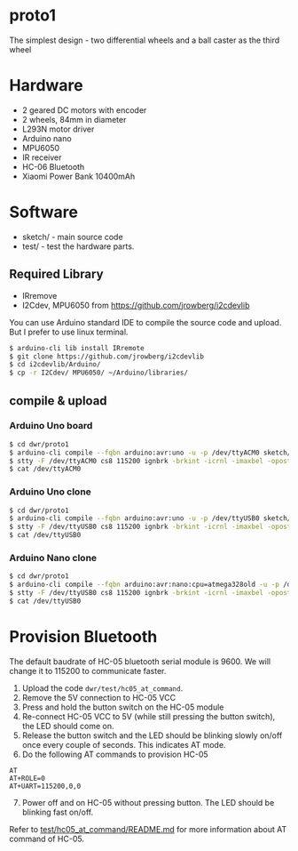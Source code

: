 # proto1

The simplest design - two differential wheels and a ball caster as the third wheel

# Hardware 

* 2 geared DC motors with encoder
* 2 wheels, 84mm in diameter
* L293N motor driver
* Arduino nano
* MPU6050
* IR receiver
* HC-06 Bluetooth
* Xiaomi Power Bank 10400mAh

# Software

* sketch/ - main source code
* test/ - test the hardware parts.

## Required Library

* IRremove
* I2Cdev, MPU6050 from https://github.com/jrowberg/i2cdevlib

You can use Arduino standard IDE to compile the source code and upload. But I prefer to use linux terminal.

```bash
$ arduino-cli lib install IRremote
$ git clone https://github.com/jrowberg/i2cdevlib
$ cd i2cdevlib/Arduino/
$ cp -r I2Cdev/ MPU6050/ ~/Arduino/libraries/
```
## compile & upload

### Arduino Uno board

```bash
$ cd dwr/proto1
$ arduino-cli compile --fqbn arduino:avr:uno -u -p /dev/ttyACM0 sketch/
$ stty -F /dev/ttyACM0 cs8 115200 ignbrk -brkint -icrnl -imaxbel -opost -onlcr -isig -icanon -iexten -echo -echoe -echok -echoctl -echoke noflsh -ixon -crtscts
$ cat /dev/ttyACM0
```

### Arduino Uno clone

```bash
$ cd dwr/proto1
$ arduino-cli compile --fqbn arduino:avr:uno -u -p /dev/ttyUSB0 sketch/
$ stty -F /dev/ttyUSB0 cs8 115200 ignbrk -brkint -icrnl -imaxbel -opost -onlcr -isig -icanon -iexten -echo -echoe -echok -echoctl -echoke noflsh -ixon -crtscts
$ cat /dev/ttyUSB0
```

### Arduino Nano clone
```bash
$ cd dwr/proto1
$ arduino-cli compile --fqbn arduino:avr:nano:cpu=atmega328old -u -p /dev/ttyUSB0 sketch/
$ stty -F /dev/ttyUSB0 cs8 115200 ignbrk -brkint -icrnl -imaxbel -opost -onlcr -isig -icanon -iexten -echo -echoe -echok -echoctl -echoke noflsh -ixon -crtscts
$ cat /dev/ttyUSB0
```

# Provision Bluetooth

The default baudrate of HC-05 bluetooth serial module is 9600. We will change it to 115200 to communicate faster.

1. Upload the code `dwr/test/hc05_at_command`.
2. Remove the 5V connection to HC-05 VCC
3. Press and hold the button switch on the HC-05 module
4. Re-connect HC-05 VCC to 5V (while still pressing the button switch), the LED should come on.
5. Release the button switch and the LED should be blinking slowly on/off once every couple of seconds. This indicates AT mode. 
6. Do the following AT commands to provision HC-05

```
AT
AT+ROLE=0
AT+UART=115200,0,0
```

7. Power off and on HC-05 without pressing button. The LED should be blinking fast on/off.

Refer to [test/hc05_at_command/README.md](test/hc05_at_command/README.md) for more information about AT command of HC-05.


